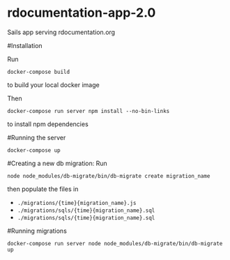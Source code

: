 # rdocumentation-app-2.0

Sails app serving rdocumentation.org

#Installation

Run
```
docker-compose build
```
to build your local docker image


Then
```
docker-compose run server npm install --no-bin-links
```
to install npm dependencies

#Running the server

```
docker-compose up
```

#Creating a new db migration:
Run
```
node node_modules/db-migrate/bin/db-migrate create migration_name
```
then populate the files in
  - `./migrations/{time}{migration_name}.js`
  - `./migrations/sqls/{time}{migration_name}.sql`
  - `./migrations/sqls/{time}{migration_name}.sql`


#Running migrations

```
docker-compose run server node node_modules/db-migrate/bin/db-migrate up
```
